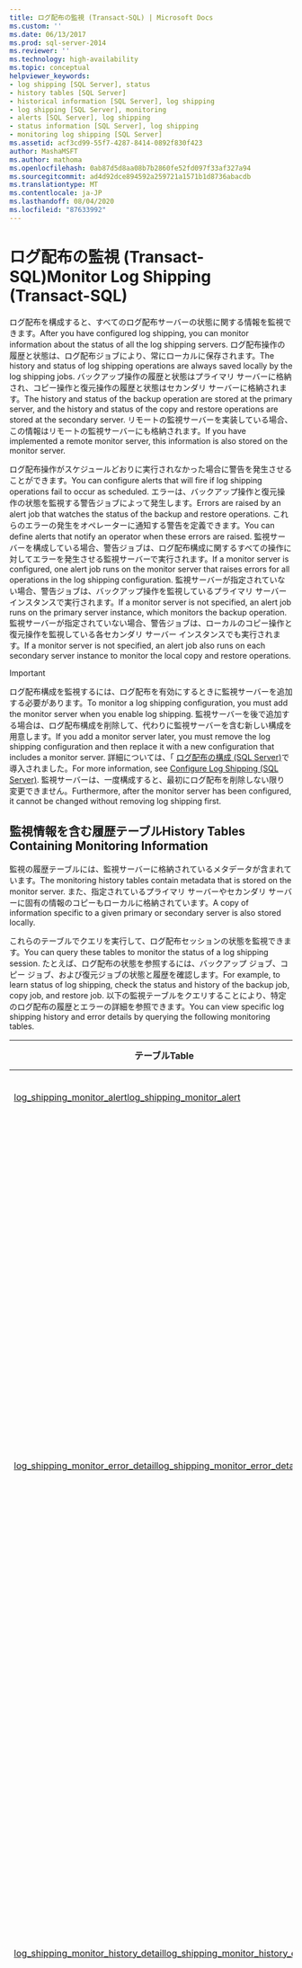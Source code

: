 ```yaml
---
title: ログ配布の監視 (Transact-SQL) | Microsoft Docs
ms.custom: ''
ms.date: 06/13/2017
ms.prod: sql-server-2014
ms.reviewer: ''
ms.technology: high-availability
ms.topic: conceptual
helpviewer_keywords:
- log shipping [SQL Server], status
- history tables [SQL Server]
- historical information [SQL Server], log shipping
- log shipping [SQL Server], monitoring
- alerts [SQL Server], log shipping
- status information [SQL Server], log shipping
- monitoring log shipping [SQL Server]
ms.assetid: acf3cd99-55f7-4287-8414-0892f830f423
author: MashaMSFT
ms.author: mathoma
ms.openlocfilehash: 0ab87d5d8aa08b7b2860fe52fd097f33af327a94
ms.sourcegitcommit: ad4d92dce894592a259721a1571b1d8736abacdb
ms.translationtype: MT
ms.contentlocale: ja-JP
ms.lasthandoff: 08/04/2020
ms.locfileid: "87633992"
---
```

# <a name="monitor-log-shipping-transact-sql"></a><span data-ttu-id="67c87-102">ログ配布の監視 (Transact-SQL)</span><span class="sxs-lookup"><span data-stu-id="67c87-102">Monitor Log Shipping (Transact-SQL)</span></span>
  <span data-ttu-id="67c87-103">ログ配布を構成すると、すべてのログ配布サーバーの状態に関する情報を監視できます。</span><span class="sxs-lookup"><span data-stu-id="67c87-103">After you have configured log shipping, you can monitor information about the status of all the log shipping servers.</span></span> <span data-ttu-id="67c87-104">ログ配布操作の履歴と状態は、ログ配布ジョブにより、常にローカルに保存されます。</span><span class="sxs-lookup"><span data-stu-id="67c87-104">The history and status of log shipping operations are always saved locally by the log shipping jobs.</span></span> <span data-ttu-id="67c87-105">バックアップ操作の履歴と状態はプライマリ サーバーに格納され、コピー操作と復元操作の履歴と状態はセカンダリ サーバーに格納されます。</span><span class="sxs-lookup"><span data-stu-id="67c87-105">The history and status of the backup operation are stored at the primary server, and the history and status of the copy and restore operations are stored at the secondary server.</span></span> <span data-ttu-id="67c87-106">リモートの監視サーバーを実装している場合、この情報はリモートの監視サーバーにも格納されます。</span><span class="sxs-lookup"><span data-stu-id="67c87-106">If you have implemented a remote monitor server, this information is also stored on the monitor server.</span></span>  
  
 <span data-ttu-id="67c87-107">ログ配布操作がスケジュールどおりに実行されなかった場合に警告を発生させることができます。</span><span class="sxs-lookup"><span data-stu-id="67c87-107">You can configure alerts that will fire if log shipping operations fail to occur as scheduled.</span></span> <span data-ttu-id="67c87-108">エラーは、バックアップ操作と復元操作の状態を監視する警告ジョブによって発生します。</span><span class="sxs-lookup"><span data-stu-id="67c87-108">Errors are raised by an alert job that watches the status of the backup and restore operations.</span></span> <span data-ttu-id="67c87-109">これらのエラーの発生をオペレーターに通知する警告を定義できます。</span><span class="sxs-lookup"><span data-stu-id="67c87-109">You can define alerts that notify an operator when these errors are raised.</span></span> <span data-ttu-id="67c87-110">監視サーバーを構成している場合、警告ジョブは、ログ配布構成に関するすべての操作に対してエラーを発生させる監視サーバーで実行されます。</span><span class="sxs-lookup"><span data-stu-id="67c87-110">If a monitor server is configured, one alert job runs on the monitor server that raises errors for all operations in the log shipping configuration.</span></span> <span data-ttu-id="67c87-111">監視サーバーが指定されていない場合、警告ジョブは、バックアップ操作を監視しているプライマリ サーバー インスタンスで実行されます。</span><span class="sxs-lookup"><span data-stu-id="67c87-111">If a monitor server is not specified, an alert job runs on the primary server instance, which monitors the backup operation.</span></span> <span data-ttu-id="67c87-112">監視サーバーが指定されていない場合、警告ジョブは、ローカルのコピー操作と復元操作を監視している各セカンダリ サーバー インスタンスでも実行されます。</span><span class="sxs-lookup"><span data-stu-id="67c87-112">If a monitor server is not specified, an alert job also runs on each secondary server instance to monitor the local copy and restore operations.</span></span>  
  
> [!IMPORTANT]  
>  <span data-ttu-id="67c87-113">ログ配布構成を監視するには、ログ配布を有効にするときに監視サーバーを追加する必要があります。</span><span class="sxs-lookup"><span data-stu-id="67c87-113">To monitor a log shipping configuration, you must add the monitor server when you enable log shipping.</span></span> <span data-ttu-id="67c87-114">監視サーバーを後で追加する場合は、ログ配布構成を削除して、代わりに監視サーバーを含む新しい構成を用意します。</span><span class="sxs-lookup"><span data-stu-id="67c87-114">If you add a monitor server later, you must remove the log shipping configuration and then replace it with a new configuration that includes a monitor server.</span></span> <span data-ttu-id="67c87-115">詳細については、「 [ログ配布の構成 &#40;SQL Server&#41;](configure-log-shipping-sql-server.md)で導入されました。</span><span class="sxs-lookup"><span data-stu-id="67c87-115">For more information, see [Configure Log Shipping &#40;SQL Server&#41;](configure-log-shipping-sql-server.md).</span></span> <span data-ttu-id="67c87-116">監視サーバーは、一度構成すると、最初にログ配布を削除しない限り変更できません。</span><span class="sxs-lookup"><span data-stu-id="67c87-116">Furthermore, after the monitor server has been configured, it cannot be changed without removing log shipping first.</span></span>  
  
## <a name="history-tables-containing-monitoring-information"></a><span data-ttu-id="67c87-117">監視情報を含む履歴テーブル</span><span class="sxs-lookup"><span data-stu-id="67c87-117">History Tables Containing Monitoring Information</span></span>  
 <span data-ttu-id="67c87-118">監視の履歴テーブルには、監視サーバーに格納されているメタデータが含まれています。</span><span class="sxs-lookup"><span data-stu-id="67c87-118">The monitoring history tables contain metadata that is stored on the monitor server.</span></span> <span data-ttu-id="67c87-119">また、指定されているプライマリ サーバーやセカンダリ サーバーに固有の情報のコピーもローカルに格納されています。</span><span class="sxs-lookup"><span data-stu-id="67c87-119">A copy of information specific to a given primary or secondary server is also stored locally.</span></span>  
  
 <span data-ttu-id="67c87-120">これらのテーブルでクエリを実行して、ログ配布セッションの状態を監視できます。</span><span class="sxs-lookup"><span data-stu-id="67c87-120">You can query these tables to monitor the status of a log shipping session.</span></span> <span data-ttu-id="67c87-121">たとえば、ログ配布の状態を参照するには、バックアップ ジョブ、コピー ジョブ、および復元ジョブの状態と履歴を確認します。</span><span class="sxs-lookup"><span data-stu-id="67c87-121">For example, to learn status of log shipping, check the status and history of the backup job, copy job, and restore job.</span></span> <span data-ttu-id="67c87-122">以下の監視テーブルをクエリすることにより、特定のログ配布の履歴とエラーの詳細を参照できます。</span><span class="sxs-lookup"><span data-stu-id="67c87-122">You can view specific log shipping history and error details by querying the following monitoring tables.</span></span>  
  
|<span data-ttu-id="67c87-123">テーブル</span><span class="sxs-lookup"><span data-stu-id="67c87-123">Table</span></span>|<span data-ttu-id="67c87-124">説明</span><span class="sxs-lookup"><span data-stu-id="67c87-124">Description</span></span>|  
|-----------|-----------------|  
|[<span data-ttu-id="67c87-125">log_shipping_monitor_alert</span><span class="sxs-lookup"><span data-stu-id="67c87-125">log_shipping_monitor_alert</span></span>](/sql/relational-databases/system-tables/log-shipping-monitor-alert-transact-sql)|<span data-ttu-id="67c87-126">警告ジョブ ID を格納します。</span><span class="sxs-lookup"><span data-stu-id="67c87-126">Stores alert job ID.</span></span>|  
|[<span data-ttu-id="67c87-127">log_shipping_monitor_error_detail</span><span class="sxs-lookup"><span data-stu-id="67c87-127">log_shipping_monitor_error_detail</span></span>](/sql/relational-databases/system-tables/log-shipping-monitor-error-detail-transact-sql)|<span data-ttu-id="67c87-128">ログ配布ジョブのエラーの詳細を格納します。</span><span class="sxs-lookup"><span data-stu-id="67c87-128">Stores error details for log shipping jobs.</span></span> <span data-ttu-id="67c87-129">このテーブルをクエリして、あるエージェント セッションのエラーを参照することができます。</span><span class="sxs-lookup"><span data-stu-id="67c87-129">You can query this table see the errors for an agent session.</span></span> <span data-ttu-id="67c87-130">必要に応じて、エラーが記録された日付と時刻でエラーを並べ替えることができます。</span><span class="sxs-lookup"><span data-stu-id="67c87-130">Optionally, you can sort the errors by the date and time at which each was logged.</span></span> <span data-ttu-id="67c87-131">各エラーは一連の例外として記録されるので、1 つのエージェント セッションで複数のエラー (シーケンス) が記録されることがあります。</span><span class="sxs-lookup"><span data-stu-id="67c87-131">Each error is logged as a sequence of exceptions, and multiple errors (sequences) can per agent session.</span></span>|  
|[<span data-ttu-id="67c87-132">log_shipping_monitor_history_detail</span><span class="sxs-lookup"><span data-stu-id="67c87-132">log_shipping_monitor_history_detail</span></span>](/sql/relational-databases/system-tables/log-shipping-monitor-history-detail-transact-sql)|<span data-ttu-id="67c87-133">ログ配布エージェントの履歴の詳細情報を格納します。</span><span class="sxs-lookup"><span data-stu-id="67c87-133">Contains history details for log shipping agents.</span></span> <span data-ttu-id="67c87-134">このテーブルをクエリして、エージェント セッションの履歴の詳細情報を参照することができます。</span><span class="sxs-lookup"><span data-stu-id="67c87-134">You can query this table to see the history detail for an agent session.</span></span>|  
|[<span data-ttu-id="67c87-135">log_shipping_monitor_primary</span><span class="sxs-lookup"><span data-stu-id="67c87-135">log_shipping_monitor_primary</span></span>](/sql/relational-databases/system-tables/log-shipping-monitor-primary-transact-sql)|<span data-ttu-id="67c87-136">ログ配布構成ごとに、前回のバックアップ ファイルおよび監視に役立つ最後に復元したファイルに関する情報を含む、プライマリ データの管理レコードを格納します。</span><span class="sxs-lookup"><span data-stu-id="67c87-136">Stores one monitor record for the primary database in each log shipping configuration, including information about the last backup file and last restored file that is useful for monitoring.</span></span>|  
|[<span data-ttu-id="67c87-137">log_shipping_monitor_secondary</span><span class="sxs-lookup"><span data-stu-id="67c87-137">log_shipping_monitor_secondary</span></span>](/sql/relational-databases/system-tables/log-shipping-monitor-secondary-transact-sql)|<span data-ttu-id="67c87-138">前回のバックアップ ファイルおよび監視に役立つ最後に復元したファイルに関する情報を含む、セカンダリ データの管理レコードを格納します。</span><span class="sxs-lookup"><span data-stu-id="67c87-138">Stores one monitor record for each secondary database, including information about the last backup file and last restored file that is useful for monitoring.</span></span>|  
  
## <a name="stored-procedures-for-monitoring-log-shipping"></a><span data-ttu-id="67c87-139">ログ配布を監視するためのストアド プロシージャ</span><span class="sxs-lookup"><span data-stu-id="67c87-139">Stored Procedures for Monitoring Log Shipping</span></span>  
 <span data-ttu-id="67c87-140">監視情報と履歴情報は、 **msdb**のテーブルに格納されます。このテーブルには、ログ配布ストアド プロシージャを使用してアクセスできます。</span><span class="sxs-lookup"><span data-stu-id="67c87-140">Monitoring and history information is stored in tables in **msdb**, which can be accessed using log shipping stored procedures.</span></span> <span data-ttu-id="67c87-141">次の表に示すサーバーで、これらのストアド プロシージャを実行します。</span><span class="sxs-lookup"><span data-stu-id="67c87-141">Run these stored procedures on the servers indicated in the following table.</span></span>  
  
|<span data-ttu-id="67c87-142">ストアド プロシージャ</span><span class="sxs-lookup"><span data-stu-id="67c87-142">Stored procedure</span></span>|<span data-ttu-id="67c87-143">説明</span><span class="sxs-lookup"><span data-stu-id="67c87-143">Description</span></span>|<span data-ttu-id="67c87-144">プロシージャを実行するサーバー</span><span class="sxs-lookup"><span data-stu-id="67c87-144">Run this procedure on</span></span>|  
|----------------------|-----------------|---------------------------|  
|[<span data-ttu-id="67c87-145">sp_help_log_shipping_monitor_primary</span><span class="sxs-lookup"><span data-stu-id="67c87-145">sp_help_log_shipping_monitor_primary</span></span>](/sql/relational-databases/system-stored-procedures/sp-help-log-shipping-monitor-primary-transact-sql)|<span data-ttu-id="67c87-146">**log_shipping_monitor_primary** テーブルから、指定したプライマリ データベースの監視レコードを返します。</span><span class="sxs-lookup"><span data-stu-id="67c87-146">Returns monitor records for the specified primary database from the **log_shipping_monitor_primary** table.</span></span>|<span data-ttu-id="67c87-147">監視サーバーまたはプライマリ サーバー</span><span class="sxs-lookup"><span data-stu-id="67c87-147">Monitor server or primary server</span></span>|  
|[<span data-ttu-id="67c87-148">sp_help_log_shipping_monitor_secondary</span><span class="sxs-lookup"><span data-stu-id="67c87-148">sp_help_log_shipping_monitor_secondary</span></span>](/sql/relational-databases/system-stored-procedures/sp-help-log-shipping-monitor-secondary-transact-sql)|<span data-ttu-id="67c87-149">**log_shipping_monitor_secondary** テーブルから、指定したセカンダリ データベースの監視レコードを返します。</span><span class="sxs-lookup"><span data-stu-id="67c87-149">Returns monitor records for the specified secondary database from the **log_shipping_monitor_secondary** table.</span></span>|<span data-ttu-id="67c87-150">監視サーバーまたはセカンダリ サーバー</span><span class="sxs-lookup"><span data-stu-id="67c87-150">Monitor server or secondary server</span></span>|  
|[<span data-ttu-id="67c87-151">sp_help_log_shipping_alert_job</span><span class="sxs-lookup"><span data-stu-id="67c87-151">sp_help_log_shipping_alert_job</span></span>](/sql/relational-databases/system-stored-procedures/sp-help-log-shipping-alert-job-transact-sql)|<span data-ttu-id="67c87-152">警告ジョブのジョブ ID を返します。</span><span class="sxs-lookup"><span data-stu-id="67c87-152">Returns the job ID of the alert job.</span></span>|<span data-ttu-id="67c87-153">監視サーバー (監視サーバーが定義されていない場合はプライマリ サーバーまたはセカンダリ サーバー)</span><span class="sxs-lookup"><span data-stu-id="67c87-153">Monitor server, or primary or secondary server if no monitor is defined</span></span>|  
|[<span data-ttu-id="67c87-154">sp_help_log_shipping_primary_database</span><span class="sxs-lookup"><span data-stu-id="67c87-154">sp_help_log_shipping_primary_database</span></span>](/sql/relational-databases/system-stored-procedures/sp-help-log-shipping-primary-database-transact-sql)|<span data-ttu-id="67c87-155">プライマリ データベースの設定を取得し、 **log_shipping_primary_databases** テーブルと **log_shipping_monitor_primary** テーブルの値を表示します。</span><span class="sxs-lookup"><span data-stu-id="67c87-155">Retrieves primary database settings and displays the values from the **log_shipping_primary_databases** and **log_shipping_monitor_primary** tables.</span></span>|<span data-ttu-id="67c87-156">プライマリ サーバー</span><span class="sxs-lookup"><span data-stu-id="67c87-156">Primary server</span></span>|  
|[<span data-ttu-id="67c87-157">sp_help_log_shipping_primary_secondary</span><span class="sxs-lookup"><span data-stu-id="67c87-157">sp_help_log_shipping_primary_secondary</span></span>](/sql/relational-databases/system-stored-procedures/sp-help-log-shipping-primary-secondary-transact-sql)|<span data-ttu-id="67c87-158">プライマリ データベースのセカンダリ データベース名を取得します。</span><span class="sxs-lookup"><span data-stu-id="67c87-158">Retrieves secondary database names for a primary database.</span></span>|<span data-ttu-id="67c87-159">プライマリ サーバー</span><span class="sxs-lookup"><span data-stu-id="67c87-159">Primary server</span></span>|  
|[<span data-ttu-id="67c87-160">sp_help_log_shipping_secondary_database</span><span class="sxs-lookup"><span data-stu-id="67c87-160">sp_help_log_shipping_secondary_database</span></span>](/sql/relational-databases/system-stored-procedures/sp-help-log-shipping-secondary-database-transact-sql)|<span data-ttu-id="67c87-161">**log_shipping_secondary**、 **log_shipping_secondary_databases** 、および **log_shipping_monitor_secondary** の各テーブルからセカンダリ データベースの設定を取得します。</span><span class="sxs-lookup"><span data-stu-id="67c87-161">Retrieves secondary-database settings from the **log_shipping_secondary**, **log_shipping_secondary_databases** and **log_shipping_monitor_secondary** tables.</span></span>|<span data-ttu-id="67c87-162">セカンダリ サーバー</span><span class="sxs-lookup"><span data-stu-id="67c87-162">Secondary server</span></span>|  
|[<span data-ttu-id="67c87-163">sp_help_log_shipping_secondary_primary &#40;Transact-SQL&#41;</span><span class="sxs-lookup"><span data-stu-id="67c87-163">sp_help_log_shipping_secondary_primary &#40;Transact-SQL&#41;</span></span>](/sql/relational-databases/system-stored-procedures/sp-help-log-shipping-secondary-primary-transact-sql)|<span data-ttu-id="67c87-164">セカンダリ サーバーにある指定されたプライマリ データベースの設定を取得します。</span><span class="sxs-lookup"><span data-stu-id="67c87-164">This stored procedure retrieves the settings for a given primary database on the secondary server.</span></span>|<span data-ttu-id="67c87-165">セカンダリ サーバー</span><span class="sxs-lookup"><span data-stu-id="67c87-165">Secondary server</span></span>|  
  
## <a name="see-also"></a><span data-ttu-id="67c87-166">参照</span><span class="sxs-lookup"><span data-stu-id="67c87-166">See Also</span></span>  
 <span data-ttu-id="67c87-167">[ログ配布レポートの表示 &#40;SQL Server Management Studio&#41;](view-the-log-shipping-report-sql-server-management-studio.md) </span><span class="sxs-lookup"><span data-stu-id="67c87-167">[View the Log Shipping Report &#40;SQL Server Management Studio&#41;](view-the-log-shipping-report-sql-server-management-studio.md) </span></span>  
 [<span data-ttu-id="67c87-168">ログ配布のストアド プロシージャとテーブル</span><span class="sxs-lookup"><span data-stu-id="67c87-168">Log Shipping Stored Procedures and Tables</span></span>](log-shipping-tables-and-stored-procedures.md)  
  
  
